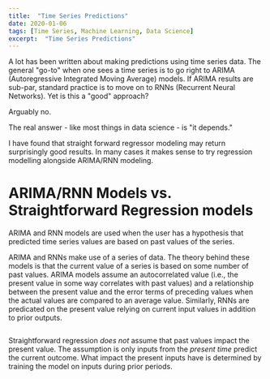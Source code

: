 ```yaml
---
title:  "Time Series Predictions"
date: 2020-01-06
tags: [Time Series, Machine Learning, Data Science]
excerpt:  "Time Series Predictions"
---
```


A lot has been written about making predictions using time series data.  The general "go-to" when one sees a time series is to go right to ARIMA (Autoregressive Integrated Moving Average) models.  If ARIMA results are sub-par, standard practice is to move on to RNNs (Recurrent Neural Networks).  Yet is this a "good" approach?  

Arguably no.

The real answer - like most things in data science - is "it depends."

I have found that straight forward regressor modeling may return surprisingly good results.  In many cases it makes sense to try regression modelling alongside ARIMA/RNN modeling.

# ARIMA/RNN Models vs. Straightforward Regression models

ARIMA and RNN models are used when the user has a hypothesis that predicted time series values are based on past values of the series.  

ARIMA and RNNs make use of a series of data.  The theory behind these models is that the current value of a series is based on some number of past values.  ARIMA models assume an autocorrelated value (i.e., the present value in some way correlates with past values) and a relationship between the present value and the error terms of preceding values when the actual values are compared to an average value.  Similarly, RNNs are predicated on the present value relying on current input values in addition to prior outputs.

<img src="{{site.url}}{{ site.baseurl }}/images/timeseries/ARIMA-formula.jpg" alt="">

Straightforward regression *does not* assume that past values impact the present value.   The assumption is only inputs from the *present time* predict the current outcome.  What impact the present inputs have is determined by training the model on inputs during prior periods.  
